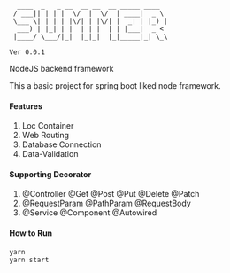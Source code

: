```
  ____  _   _ __  __ __  __ _____ ____  
 / ___|| | | |  \/  |  \/  | ____|  _ \ 
 \___ \| | | | |\/| | |\/| |  _| | |_) |
  ___) | |_| | |  | | |  | | |___|  _ < 
 |____/ \___/|_|  |_|_|  |_|_____|_| \_\
                                        
Ver 0.0.1
```

NodeJS backend framework

This a basic project for spring boot liked node framework.



#### Features

1. Loc Container
2. Web Routing
3. Database Connection
4. Data-Validation



#### Supporting Decorator

1. @Controller @Get @Post @Put @Delete @Patch
2. @RequestParam @PathParam @RequestBody
3. @Service @Component @Autowired



#### How to Run


```
yarn
yarn start
```
